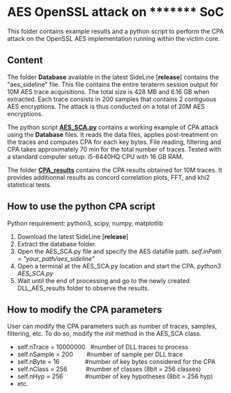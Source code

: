 # AES OpenSSL attack on ******* SoC

This folder contains example results and a python script to perform the CPA attack on the OpenSSL AES implementation running within the victim core.

## Content 

The folder **Database** available in the latest SideLine [**release**] contains the "aes_sideline" file. This file contains the entire teraterm session output for 10M AES trace acquisitions. The total size is 428 MB and 6.16 GB when extracted.
Each trace consists in 200 samples that contains 2 contiguous AES encryptions. The attack is thus conducted on a total of 20M AES encryptions.

The python script [**AES_SCA.py**](https://github.com/Remote-HWA/SideLine/blob/master/attack_results/AES_Results/AES_SCA.py) contains a working example of CPA attack using the **Database** files. It reads the data files, applies post-treatment on the traces and computes CPA for each key bytes. File reading, filtering and CPA takes approximately 70 min for the total number of traces. Tested with a standard computer setup: i5-6440HQ CPU with 16 GB RAM.

The folder [**CPA_results**](https://github.com/Remote-HWA/SideLine/tree/master/attack_results/AES_Results/CPA_results) contains the CPA results obtained for 10M traces. It provides additionnal results as concord correlation plots, FFT, and khi2 statistical tests.

## How to use the python CPA script

Python requirement: python3, scipy, numpy, matplotlib 

1) Download the latest SideLine [**release**]
2) Extract the database folder.
3) Open the AES_SCA.py file and specify the AES datafile path. *self.inPath = "your_path/aes_sideline"*
4) Open a terminal at the AES_SCA.py location and start the CPA. *python3 AES_SCA.py*
5) Wait until the end of processing and go to the newly created  DLL_AES_results folder to observe the results.

## How to modify the CPA parameters

User can modify the CPA parameters such as number of traces, samples, filtering, etc. To do so, modify the _init_ method in the AES_SCA class.
- self.nTrace = 10000000&nbsp;&nbsp;&nbsp;#number of DLL traces to process
- self.nSample = 200&nbsp;&nbsp;&nbsp;&nbsp;&nbsp;&nbsp;&nbsp;&nbsp;#number of sample per DLL trace
- self.nByte = 16&nbsp;&nbsp;&nbsp;&nbsp;&nbsp;&nbsp;&nbsp;&nbsp;&nbsp;&nbsp;&nbsp;&nbsp;&nbsp;&nbsp;&nbsp;#number of key bytes considered for the CPA
- self.nClass = 256&nbsp;&nbsp;&nbsp;&nbsp;&nbsp;&nbsp;&nbsp;&nbsp;&nbsp;&nbsp;&nbsp;#number of classes (8bit = 256 classes)
- self.nHyp = 256&nbsp;&nbsp;&nbsp;&nbsp;&nbsp;&nbsp;&nbsp;&nbsp;&nbsp;&nbsp;&nbsp;&nbsp;&nbsp;#number of key hypotheses (8bit = 256 hyp)
- etc.



